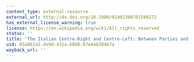 ```yaml
---
content_type: external-resource
external_url: http://dx.doi.org/10.1080/01402380701500272
has_external_license_warning: true
license: https://en.wikipedia.org/wiki/All_rights_reserved
status: ''
title: 'The Italian Centre-Right and Centre-Left: Between Parties and ''the Party'''
uid: 83a061a5-de9d-431a-b060-87e446384b7a
wayback_url: ''
---
```

